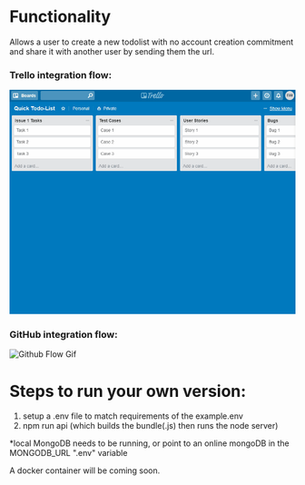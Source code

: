 # Functionality

Allows a user to create a new todolist with no account creation commitment and share it with another user by sending them the url.

### Trello integration flow:

![Trello Flow Gif](https://github.com/BrentonWheeler/mern-todolist/blob/master/readmeGifs/Trello%20Flow%20Gif.gif "Trello Flow Gif")

### GitHub integration flow:

![Github Flow Gif](https://github.com/BrentonWheeler/mern-todolist/blob/master/readmeGifs/GitHub%Flow%20Gif.gif "Github Flow Gif")

# Steps to run your own version:

1. setup a .env file to match requirements of the example.env
2. npm run api (which builds the bundle(.js) then runs the node server)

\*local MongoDB needs to be running, or point to an online mongoDB in the MONGODB_URL ".env" variable

A docker container will be coming soon.
